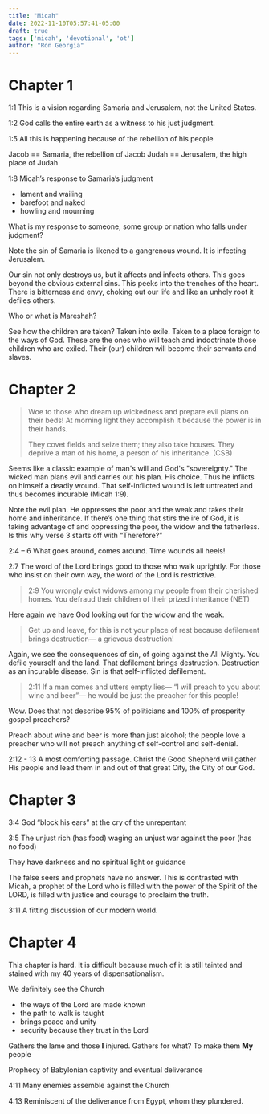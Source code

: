 ```yaml
---
title: "Micah"
date: 2022-11-10T05:57:41-05:00
draft: true
tags: ['micah', 'devotional', 'ot']
author: "Ron Georgia"
---
```


# Chapter 1

1:1 This is a vision regarding Samaria and Jerusalem, not the United States.

1:2 God calls the entire earth as a witness to his just judgment.

1:5 All this is happening because of the rebellion of his people

Jacob == Samaria, the rebellion of Jacob
Judah == Jerusalem, the high place of Judah

1:8 Micah’s response to Samaria’s judgment
- lament and wailing
- barefoot and naked
- howling and mourning


What is my response to someone, some group or nation who falls under judgment?

Note the sin of Samaria is likened to a gangrenous wound. It is infecting Jerusalem.

Our sin not only destroys us, but it affects and infects others. This goes beyond the obvious external sins. This peeks into the trenches of the heart. There is bitterness and envy, choking out our life and like an unholy root it defiles others.

Who or what is Mareshah?

See how the children are taken? Taken into exile. Taken to a place foreign to the ways of God. These are the ones who will teach and indoctrinate those children who are exiled. Their (our) children will become their servants and slaves.


# Chapter 2

> Woe to those who dream up wickedness and prepare evil plans on their beds!
> At morning light they accomplish it because the power is in their hands.
> 
> They covet fields and seize them; they also take houses. They deprive a man of his home,
a person of his inheritance. (CSB)

Seems like a classic example of man's will and God's "sovereignty."  The wicked man plans evil and carries out his plan. His choice. Thus he inflicts on himself a deadly wound. That self-inflicted wound is left untreated and thus becomes incurable (Micah 1:9).

Note the evil plan. He oppresses the poor and the weak and takes their home and inheritance. If there’s one thing that stirs the ire of God, it is taking advantage of and oppressing the poor, the widow and the fatherless. Is this why verse 3 starts off with “Therefore?”

2:4 – 6
What goes around, comes around. Time wounds all heels!

2:7 The word of the Lord brings good to those who walk uprightly. For those who insist on their own way, the word of the Lord is restrictive.


> 2:9 You wrongly evict widows among my people from their cherished homes. You defraud their children of their prized inheritance (NET)

Here again we have God looking out for the widow and the weak.

> Get up and leave, for this is not your place of rest because defilement brings destruction— a grievous destruction!

Again, we see the consequences of sin, of going against the All Mighty. You defile yourself and the land. That defilement brings destruction. Destruction as an incurable disease. Sin is that self-inflicted defilement.

> 2:11 If a man comes and utters empty lies—
> “I will preach to you about wine and beer”—
> he would be just the preacher for this people!

Wow. Does that not describe 95% of politicians and 100% of prosperity gospel preachers?

Preach about wine and beer is more than just alcohol; the people love a preacher who will not preach anything of self-control and self-denial.

2:12 - 13
A most comforting passage. Christ the Good Shepherd will gather His people and lead them in and out of that great City, the City of our God.


# Chapter 3

3:4 God “block his ears” at the cry of the unrepentant

3:5 The unjust rich (has food) waging an unjust war against the poor (has no food)

They have darkness and no spiritual light or guidance

The false seers and prophets have no answer. This is contrasted with Micah, a prophet of the Lord who is filled with the power of the Spirit of the LORD, is filled with justice and courage to proclaim the truth.

3:11 A fitting discussion of our modern world.

# Chapter 4

This chapter is hard. It is difficult because much of it is still tainted and stained with my 40 years of dispensationalism. 

We definitely see the Church
- the ways of the Lord are made known
- the path to walk is taught
- brings peace and unity
- security because they trust in the Lord

Gathers the lame and those **I** injured.
Gathers for what?
To make them **My** people

Prophecy of Babylonian captivity and eventual deliverance

4:11 Many enemies assemble against the Church

4:13 Reminiscent of the deliverance from Egypt, whom they plundered.
